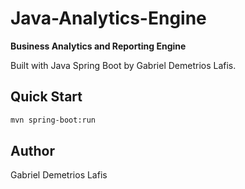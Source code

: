 # Java-Analytics-Engine

**Business Analytics and Reporting Engine**

Built with Java Spring Boot by Gabriel Demetrios Lafis.

## Quick Start
```bash
mvn spring-boot:run
```

## Author
Gabriel Demetrios Lafis
